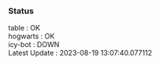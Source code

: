 ### Status


table : OK  
hogwarts : OK  
icy-bot : DOWN  
Latest Update : 2023-08-19 13:07:40.077112
